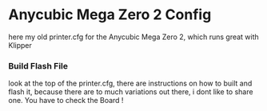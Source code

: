<h1>Anycubic Mega Zero 2 Config</h1>
here my old printer.cfg for the Anycubic Mega Zero 2, which runs great with Klipper


<h3>Build Flash File</h3>
look at the top of the printer.cfg, there are instructions on how to built and flash it, because there
are to much variations out there, i dont like to share one. You have to check the Board !
